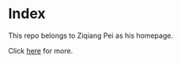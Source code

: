 # Index
This repo belongs to Ziqiang Pei as his homepage.

Click [here](https://ziqiangpei.xyz) for more.